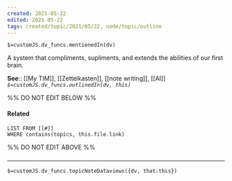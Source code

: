 ```yaml
---
created: 2021-05-22
edited: 2021-05-22
tags: created/topic/2021/05/22, node/topic/outline
---
```

`$=customJS.dv_funcs.mentionedIn(dv)`

A system that compliments, supliments, and extends the abilities of our first brain.

**See**:: [[My TIM]], [[Zettelkasten]], [[note writing]], [[AI]]
*`$=customJS.dv_funcs.outlinedIn(dv, this)`*

%% DO NOT EDIT BELOW %%
#### Related 
```dataview
LIST FROM [[#]]
WHERE contains(topics, this.file.link)
```
%% DO NOT EDIT ABOVE %%
### <hr class="dataviews"/>
`$=customJS.dv_funcs.topicNoteDataviews({dv, that:this})`